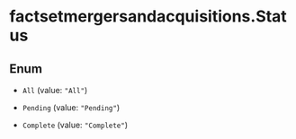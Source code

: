 # factsetmergersandacquisitions.Status

## Enum


* `All` (value: `"All"`)

* `Pending` (value: `"Pending"`)

* `Complete` (value: `"Complete"`)


